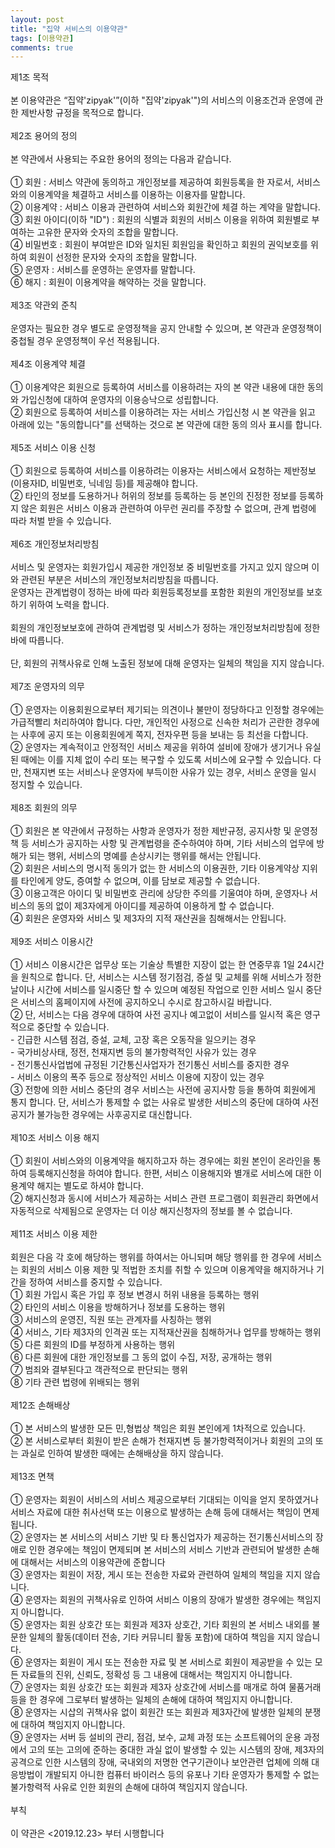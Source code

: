 ```yaml
---
layout: post
title: "집약 서비스의 이용약관"
tags: [이용약관]
comments: true
---
```


제1조 목적  
<br>
본 이용약관은 “집약'zipyak'”(이하 "집약'zipyak'")의 서비스의 이용조건과 운영에 관한 제반사항 규정을 목적으로 합니다.  
<br>
제2조 용어의 정의  
<br>
본 약관에서 사용되는 주요한 용어의 정의는 다음과 같습니다.  
<br>
① 회원 : 서비스 약관에 동의하고 개인정보를 제공하여 회원등록을 한 자로서, 서비스와의 이용계약을 체결하고 서비스를 이용하는 이용자를 말합니다.  
② 이용계약 : 서비스 이용과 관련하여 서비스와 회원간에 체결 하는 계약을 말합니다.  
③ 회원 아이디(이하 "ID") : 회원의 식별과 회원의 서비스 이용을 위하여 회원별로 부여하는 고유한 문자와 숫자의 조합을 말합니다.  
④ 비밀번호 : 회원이 부여받은 ID와 일치된 회원임을 확인하고 회원의 권익보호를 위하여 회원이 선정한 문자와 숫자의 조합을 말합니다.  
⑤ 운영자 : 서비스를 운영하는 운영자를 말합니다.  
⑥ 해지 : 회원이 이용계약을 해약하는 것을 말합니다.  
<br>
제3조 약관외 준칙  
<br>
운영자는 필요한 경우 별도로 운영정책을 공지 안내할 수 있으며, 본 약관과 운영정책이 중첩될 경우 운영정책이 우선 적용됩니다.  
<br>
제4조 이용계약 체결  
<br>
① 이용계약은 회원으로 등록하여 서비스를 이용하려는 자의 본 약관 내용에 대한 동의와 가입신청에 대하여 운영자의 이용승낙으로 성립합니다.  
② 회원으로 등록하여 서비스를 이용하려는 자는 서비스 가입신청 시 본 약관을 읽고 아래에 있는 "동의합니다"를 선택하는 것으로 본 약관에 대한 동의 의사 표시를 합니다.  
<br>
제5조 서비스 이용 신청  
<br>
① 회원으로 등록하여 서비스를 이용하려는 이용자는 서비스에서 요청하는 제반정보(이용자ID, 비밀번호, 닉네임 등)를 제공해야 합니다.  
② 타인의 정보를 도용하거나 허위의 정보를 등록하는 등 본인의 진정한 정보를 등록하지 않은 회원은 서비스 이용과 관련하여 아무런 권리를 주장할 수 없으며, 관계 법령에 따라 처벌 받을 수 있습니다.  
<br>
제6조 개인정보처리방침  
<br>
서비스 및 운영자는 회원가입시 제공한 개인정보 중 비밀번호를 가지고 있지 않으며 이와 관련된 부분은 서비스의 개인정보처리방침을 따릅니다.  
운영자는 관계법령이 정하는 바에 따라 회원등록정보를 포함한 회원의 개인정보를 보호하기 위하여 노력을 합니다.  
<br>
회원의 개인정보보호에 관하여 관계법령 및 서비스가 정하는 개인정보처리방침에 정한 바에 따릅니다.  
<br>
단, 회원의 귀책사유로 인해 노출된 정보에 대해 운영자는 일체의 책임을 지지 않습니다.  
<br>
제7조 운영자의 의무  
<br>
① 운영자는 이용회원으로부터 제기되는 의견이나 불만이 정당하다고 인정할 경우에는 가급적빨리 처리하여야 합니다. 다만, 개인적인 사정으로 신속한 처리가 곤란한 경우에는 사후에 공지 또는 이용회원에게 쪽지, 전자우편 등을 보내는 등 최선을 다합니다.  
② 운영자는 계속적이고 안정적인 서비스 제공을 위하여 설비에 장애가 생기거나 유실된 때에는 이를 지체 없이 수리 또는 복구할 수 있도록 서비스에 요구할 수 있습니다. 다만, 천재지변 또는 서비스나 운영자에 부득이한 사유가 있는 경우, 서비스 운영을 일시 정지할 수 있습니다.  
<br>
제8조 회원의 의무  
<br>
① 회원은 본 약관에서 규정하는 사항과 운영자가 정한 제반규정, 공지사항 및 운영정책 등 서비스가 공지하는 사항 및 관계법령을 준수하여야 하며, 기타 서비스의 업무에 방해가 되는 행위, 서비스의 명예를 손상시키는 행위를 해서는 안됩니다.  
② 회원은 서비스의 명시적 동의가 없는 한 서비스의 이용권한, 기타 이용계약상 지위를 타인에게 양도, 증여할 수 없으며, 이를 담보로 제공할 수 없습니다.  
③ 이용고객은 아이디 및 비밀번호 관리에 상당한 주의를 기울여야 하며, 운영자나 서비스의 동의 없이 제3자에게 아이디를 제공하여 이용하게 할 수 없습니다.  
④ 회원은 운영자와 서비스 및 제3자의 지적 재산권을 침해해서는 안됩니다.  
<br>
제9조 서비스 이용시간  
<br>
① 서비스 이용시간은 업무상 또는 기술상 특별한 지장이 없는 한 연중무휴 1일 24시간을 원칙으로 합니다. 단, 서비스는 시스템 정기점검, 증설 및 교체를 위해 서비스가 정한 날이나 시간에 서비스를 일시중단 할 수 있으며 예정된 작업으로 인한 서비스 일시 중단은 서비스의 홈페이지에 사전에 공지하오니 수시로 참고하시길 바랍니다.  
② 단, 서비스는 다음 경우에 대하여 사전 공지나 예고없이 서비스를 일시적 혹은 영구적으로 중단할 수 있습니다.  
\- 긴급한 시스템 점검, 증설, 교체, 고장 혹은 오동작을 일으키는 경우  
\- 국가비상사태, 정전, 천재지변 등의 불가항력적인 사유가 있는 경우  
\- 전기통신사업법에 규정된 기간통신사업자가 전기통신 서비스를 중지한 경우  
\- 서비스 이용의 폭주 등으로 정상적인 서비스 이용에 지장이 있는 경우  
③ 전항에 의한 서비스 중단의 경우 서비스는 사전에 공지사항 등을 통하여 회원에게 통지 합니다. 단, 서비스가 통제할 수 없는 사유로 발생한 서비스의 중단에 대하여 사전공지가 불가능한 경우에는 사후공지로 대신합니다.  
<br>
제10조 서비스 이용 해지  
<br>
① 회원이 서비스와의 이용계약을 해지하고자 하는 경우에는 회원 본인이 온라인을 통하여 등록해지신청을 하여야 합니다. 한편, 서비스 이용해지와 별개로 서비스에 대한 이용계약 해지는 별도로 하셔야 합니다.  
② 해지신청과 동시에 서비스가 제공하는 서비스 관련 프로그램이 회원관리 화면에서 자동적으로 삭제됨으로 운영자는 더 이상 해지신청자의 정보를 볼 수 없습니다.  
<br>
제11조 서비스 이용 제한  
<br>
회원은 다음 각 호에 해당하는 행위를 하여서는 아니되며 해당 행위를 한 경우에 서비스는 회원의 서비스 이용 제한 및 적법한 조치를 취할 수 있으며 이용계약을 해지하거나 기간을 정하여 서비스를 중지할 수 있습니다.  
① 회원 가입시 혹은 가입 후 정보 변경시 허위 내용을 등록하는 행위  
② 타인의 서비스 이용을 방해하거나 정보를 도용하는 행위  
③ 서비스의 운영진, 직원 또는 관계자를 사칭하는 행위  
④ 서비스, 기타 제3자의 인격권 또는 지적재산권을 침해하거나 업무를 방해하는 행위  
⑤ 다른 회원의 ID를 부정하게 사용하는 행위  
⑥ 다른 회원에 대한 개인정보를 그 동의 없이 수집, 저장, 공개하는 행위  
⑦ 범죄와 결부된다고 객관적으로 판단되는 행위  
⑧ 기타 관련 법령에 위배되는 행위  
<br>
제12조 손해배상  
<br>
① 본 서비스의 발생한 모든 민,형법상 책임은 회원 본인에게 1차적으로 있습니다.  
② 본 서비스로부터 회원이 받은 손해가 천재지변 등 불가항력적이거나 회원의 고의 또는 과실로 인하여 발생한 때에는 손해배상을 하지 않습니다.  
<br>
제13조 면책  
<br>
① 운영자는 회원이 서비스의 서비스 제공으로부터 기대되는 이익을 얻지 못하였거나 서비스 자료에 대한 취사선택 또는 이용으로 발생하는 손해 등에 대해서는 책임이 면제됩니다.  
② 운영자는 본 서비스의 서비스 기반 및 타 통신업자가 제공하는 전기통신서비스의 장애로 인한 경우에는 책임이 면제되며 본 서비스의 서비스 기반과 관련되어 발생한 손해에 대해서는 서비스의 이용약관에 준합니다  
③ 운영자는 회원이 저장, 게시 또는 전송한 자료와 관련하여 일체의 책임을 지지 않습니다.  
④ 운영자는 회원의 귀책사유로 인하여 서비스 이용의 장애가 발생한 경우에는 책임지지 아니합니다.  
⑤ 운영자는 회원 상호간 또는 회원과 제3자 상호간, 기타 회원의 본 서비스 내외를 불문한 일체의 활동(데이터 전송, 기타 커뮤니티 활동 포함)에 대하여 책임을 지지 않습니다.  
⑥ 운영자는 회원이 게시 또는 전송한 자료 및 본 서비스로 회원이 제공받을 수 있는 모든 자료들의 진위, 신뢰도, 정확성 등 그 내용에 대해서는 책임지지 아니합니다.  
⑦ 운영자는 회원 상호간 또는 회원과 제3자 상호간에 서비스를 매개로 하여 물품거래 등을 한 경우에 그로부터 발생하는 일체의 손해에 대하여 책임지지 아니합니다.  
⑧ 운영자는 시삽의 귀책사유 없이 회원간 또는 회원과 제3자간에 발생한 일체의 분쟁에 대하여 책임지지 아니합니다.  
⑨ 운영자는 서버 등 설비의 관리, 점검, 보수, 교체 과정 또는 소프트웨어의 운용 과정에서 고의 또는 고의에 준하는 중대한 과실 없이 발생할 수 있는 시스템의 장애, 제3자의 공격으로 인한 시스템의 장애, 국내외의 저명한 연구기관이나 보안관련 업체에 의해 대응방법이 개발되지 아니한 컴퓨터 바이러스 등의 유포나 기타 운영자가 통제할 수 없는 불가항력적 사유로 인한 회원의 손해에 대하여 책임지지 않습니다.  
<br>
부칙  
<br>
이 약관은 <2019.12.23> 부터 시행합니다  